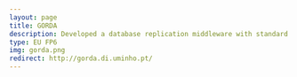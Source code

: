 ```yaml
---
layout: page
title: GORDA
description: Developed a database replication middleware with standard architecture and interfaces and implementation on several commercial database engines, which allowed us to increase the adoption of database replication.
type: EU FP6
img: gorda.png
redirect: http://gorda.di.uminho.pt/
---
```

